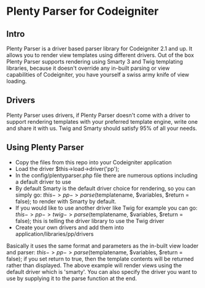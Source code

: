 # Plenty Parser for Codeigniter

## Intro

Plenty Parser is a driver based parser library for Codeigniter 2.1 and up. It allows you to render view templates using different drivers. Out of the box Plenty Parser supports rendering using Smarty 3 and Twig templating libraries, because it doesn't override any in-built parsing or view capabilities of Codeigniter, you have yourself a swiss army knife of view loading.

## Drivers

Plenty Parser uses drivers, if Plenty Parser doesn't come with a driver to support rendering templates with your preferred template engine, write one and share it with us. Twig and Smarty should satisfy 95% of all your needs.

## Using Plenty Parser

* Copy the files from this repo into your Codeigniter application
* Load the driver $this->load->driver('pp');
* In the config/plentyparser.php file there are numerous options including a default driver to use
* By default Smarty is the default driver choice for rendering, so you can simply go: $this->pp->parse($templatename, $variables, $return = false); to render with Smarty by default.
* If you would like to use another driver like Twig for example you can go: $this->pp->twig->parse($templatename, $variables, $return = false); this is telling the driver library to use the Twig driver
* Create your own drivers and add them into application/libraries/pp/drivers

Basically it uses the same format and parameters as the in-built view loader and parser: $this->pp->parse($templatename, $variables, $return = false); if you set return to true, then the template contents will be returned rather than displayed. The above example will render views using the default driver which is 'smarty'. You can also specify the driver you want to use by supplying it to the parse function at the end.